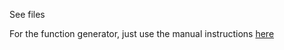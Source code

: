 See files

For the function generator, just use the manual instructions [here](http://web.mit.edu/8.13/8.13d/manuals/bnc-555-digital-delay-generator.pdf)
